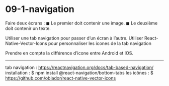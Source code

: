 # 09-1-navigation

Faire deux écrans :
◼ Le premier doit contenir une image.
◼ Le deuxième doit contenir un texte.

Utiliser une tab navigation pour passer d’un écran à l’autre.
Utiliser React-Native-Vector-Icons pour personnaliser les icones de la 
tab navigation

Prendre en compte la différence d’icone entre Android et IOS.

--------

tab navigation : https://reactnavigation.org/docs/tab-based-navigation/
installation :
$ npm install @react-navigation/bottom-tabs
les icônes :
$ https://github.com/oblador/react-native-vector-icons

